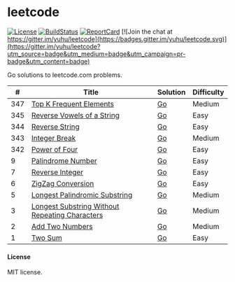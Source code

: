 # leetcode

[![License](https://img.shields.io/badge/license-MIT-blue.svg)](LICENSE)
[![BuildStatus](https://travis-ci.org/yuhu/leetcode.svg?branch=master)](https://travis-ci.org/yuhu/leetcode)
[![ReportCard](https://goreportcard.com/badge/github.com/yuhu/leetcode)](https://goreportcard.com/report/github.com/yuhu/leetcode)
[![Join the chat at https://gitter.im/yuhu/leetcode](https://badges.gitter.im/yuhu/leetcode.svg)](https://gitter.im/yuhu/leetcode?utm_source=badge&utm_medium=badge&utm_campaign=pr-badge&utm_content=badge)

Go solutions to leetcode.com problems.

| # | Title | Solution | Difficulty |
|---| ----- | -------- | ---------- |
|347| [Top K Frequent Elements](https://leetcode.com/problems/top-k-frequent-elements/) | [Go](problems/347.TopKFreq) | Medium |
|345| [Reverse Vowels of a String](https://leetcode.com/problems/reverse-vowels-of-a-string/) | [Go](problems/345.ReverseVowels/) | Easy |
|344| [Reverse String](https://leetcode.com/problems/reverse-string/) | [Go](problems/344.ReverseString/) | Easy |
|343| [Integer Break](https://leetcode.com/problems/integer-break/) | [Go](problems/343.IntegerBreak/) | Medium |
|342| [Power of Four](https://leetcode.com/problems/power-of-four/) | [Go](problems/342.PowerOfFour/) | Easy |
| 9 | [Palindrome Number](https://leetcode.com/problems/palindrome-number/) | [Go](problems/9.PalindromeNumber/) | Easy |
| 7 | [Reverse Integer](https://leetcode.com/problems/reverse-integer/) | [Go](problems/7.ReverseInt/) | Easy |
| 6 | [ZigZag Conversion](https://leetcode.com/problems/zigzag-conversion/) | [Go](problems/6.ZigZag/) | Easy |
| 5 | [Longest Palindromic Substring](https://leetcode.com/problems/longest-palindromic-substring/) | [Go](problems/5.PalindromicSubstr/) | Medium |
| 3 | [Longest Substring Without Repeating Characters](https://leetcode.com/problems/longest-substring-without-repeating-characters/) | [Go](problems/3.LongestSubstr/) | Medium |
| 2 | [Add Two Numbers](https://leetcode.com/problems/add-two-numbers/) | [Go](problems/2.AddTwoNumbers/) | Medium |
| 1 | [Two Sum](https://leetcode.com/problems/two-sum/) | [Go](problems/1.TwoSum/) | Easy |

#### License

MIT license.
